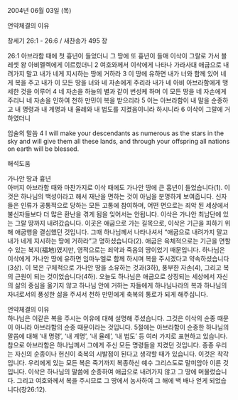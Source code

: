 2004년 06월 03일 (목)

언약체결의 이유



창세기 26:1 - 26:6 / 새찬송가 495 장


26:1 아브라함 때에 첫 흉년이 들었더니 그 땅에 또 흉년이 들매 이삭이 그랄로 가서 블레셋 왕 아비멜렉에게 이르렀더니 
2 여호와께서 이삭에게 나타나 가라사대 애굽으로 내려가지 말고 내가 네게 지시하는 땅에 거하라 
3 이 땅에 유하면 내가 너와 함께 있어 네게 복을 주고 내가 이 모든 땅을 너와 네 자손에게 주리라 내가 네 아비 아브라함에게 맹세한 것을 이루어 
4 네 자손을 하늘의 별과 같이 번성케 하며 이 모든 땅을 네 자손에게 주리니 네 자손을 인하여 천하 만민이 복을 받으리라 
5 이는 아브라함이 내 말을 순종하고 내 명령과 내 계명과 내 율례와 내 법도를 지켰음이니라 하시니라 
6 이삭이 그랄에 거하였더니 

입술의 말씀 
4 I will make your descendants as numerous as the stars in the sky and will give them all these lands, and through your offspring all nations on earth will be blessed.

해석도움





가나안 땅과 흉년  
아버지 아브라함 때와 마찬가지로 이삭 때에도 가나안 땅에 큰 흉년이 들었습니다(1). 이것은 하나님의 백성이라고 해서 재난을 면하는 것이 아님을 분명하게 보여줍니다. 신자들은 인류가 공통적으로 당하는 모든 고통에 참여하며, 어떤 면으로는 죄악 된 세상에서 불신자들보다 더 많은 환난을 겪게 됨을 잊어서는 안됩니다. 이삭은 가나안 최남단에 있는 그랄 땅까지 내려갔습니다. 이곳은 애굽으로 가는 길목으로, 이삭은 기근을 피하기 위해 애굽행을 결심했던 것입니다. 그때 하나님께서 나타나셔서 “애굽으로 내려가지 말고 내가 네게 지시하는 땅에 거하라”고 명하셨습니다(2). 애굽은 육체적으로는 기근을 면할 수 있는 복지(福地)였지만, 영적으로는 죄악과 죽음의 땅이었기 때문입니다. 하나님은 이삭에게 가나안 땅에 유하면 임마누엘로 함께 하시며 복을 주시겠다고 약속하셨습니다(3상). 이 복은 구체적으로 가나안 땅을 소유하는 것과(3하), 풍부한 자손(4), 그리고 복의 근원이 되는 것이었습니다(4하). 오늘도 하나님은 애굽으로 상징되는 세상에서 자신의 삶의 중심을 옮기지 않고 하나님 안에 거하는 자들에게 하나님나라의 복과 하나님의 자녀로서의 풍성한 삶을 주셔서 천하 만민에게 축복의 통로가 되게 해주십니다.   

언약체결의 이유  
하나님은 이같은 복을 주시는 이유에 대해 설명해 주셨습니다. 그것은 이삭의 순종 때문이 아니라 아브라함의 순종 때문이라는 것입니다. 5절에는 아브라함이 순종한 하나님의 말씀에 대해 ‘내 명령’, ‘내 계명’, ‘내 율례’, ‘내 법도’ 등 여러 가지로 표현하고 있습니다. 참으로 아브라함은 하나님께서 그에게 주신 모든 명령들을 지켰던 것입니다. 종종 우리는 자신의 순종이나 헌신이 축복의 시발점이 된다고 생각할 때가 있습니다. 이것은 착각입니다. 우리에게 있는 모든 복은 죽기까지 복종하신 예수 그리스도로 말미암아 이른 것입니다. 이삭은 하나님의 말씀에 순종하여 애굽으로 내려가지 않고 그 땅에 머물렀습니다. 그리고 여호와께서 복을 주시므로 그 땅에서 농사하여 그 해에 백 배나 얻게 되었습니다(창26:12).